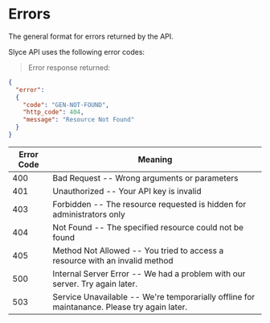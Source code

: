 # Errors

<aside class="notice">The general format for errors returned by the API.</aside>

Slyce API uses the following error codes:

> Error response returned:

```json
{
  "error": 
  {
    "code": "GEN-NOT-FOUND",
    "http_code": 404,
    "message": "Resource Not Found"
  }
}
```


Error Code | Meaning
---------- | -------
400 | Bad Request -- Wrong arguments or parameters
401 | Unauthorized -- Your API key is invalid
403 | Forbidden -- The resource requested is hidden for administrators only
404 | Not Found -- The specified resource could not be found
405 | Method Not Allowed -- You tried to access a resource with an invalid method
500 | Internal Server Error -- We had a problem with our server. Try again later.
503 | Service Unavailable -- We're temporarially offline for maintanance. Please try again later.
